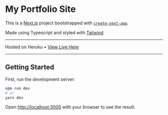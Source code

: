 # My Portfolio Site

This is a [Next.js](https://nextjs.org/) project bootstrapped with [`create-next-app`](https://github.com/vercel/next.js/tree/canary/packages/create-next-app).

Made using Typescript and styled with [Tailwind](https://tailwindcss.com)

-----

Hosted on Heroku • [View Live Here](https://loosh.me)

-----


## Getting Started

First, run the development server:

```bash
npm run dev
# or
yarn dev
```

Open [http://localhost:3000](http://localhost:3000) with your browser to see the result.
